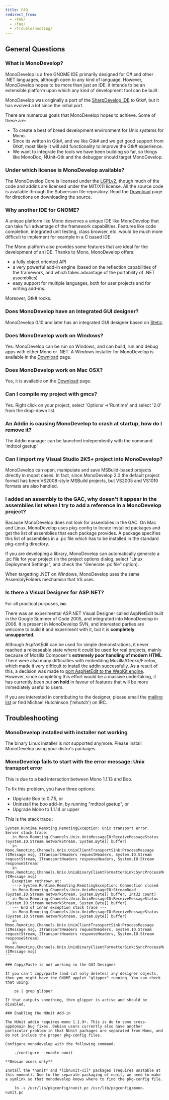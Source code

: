 ```yaml
---
title: FAQ
redirect_from:
  - /FAQ/
  - /faq/
  - /Troubleshooting/
---
```


General Questions
-----------------

### What is MonoDevelop?

MonoDevelop is a free GNOME IDE primarily designed for C# and other .NET languages, although open to any kind of language. However, MonoDevelop hopes to be more than just an IDE: it intends to be an extensible platform upon which any kind of development tool can be built.

MonoDevelop was originally a port of the [SharpDevelop IDE](http://www.icsharpcode.net/OpenSource/SD/) to Gtk#, but it has evolved a lot since the initial port.

There are numerous goals that MonoDevelop hopes to achieve. Some of these are:

-   To create a best of breed development environment for Unix systems for Mono.
-   Since its written in Gtk#, and we like Gtk# and we get good support from Gtk#, most likely it will add functionality to improve the Gtk# experience.
-   We want to integrate the tools we have been building so far, so things like MonoDoc, NUnit-Gtk and the debugger should target MonoDevelop.

### Under which license is MonoDevelop available?

The MonoDevelop Core is licensed under the [LGPLv2](http://www.gnu.org/licenses/lgpl-2.1.html), though much of the code and addins are licensed under the MIT/X11 license. All the source code is available through the Subversion file repository. Read the [Download](/download/) page for directions on downloading the source.

### Why another IDE for GNOME?

A unique platform like Mono deserves a unique IDE like MonoDevelop that can take full advantage of the framework capabilities. Features like code completion, integrated unit testing, class browser, etc. would be much more difficult to implement for example in a C based IDE.

The Mono platform also provides some features that are ideal for the development of an IDE. Thanks to Mono, MonoDevelop offers:

-   a fully object oriented API
-   a very powerful add-in engine (based on the reflection capabilities of the framework, and which takes advantage of the portability of .NET assemblies)
-   easy support for multiple languages, both for user projects and for writing add-ins.

Moreover, Gtk# rocks.

### Does MonoDevelop have an integrated GUI designer?

MonoDevelop 0.10 and later has an integrated GUI designer based on [Stetic](http://mysterion.org/~danw/blog/2005/03/stetic).

### Does MonoDevelop work on Windows?

Yes. MonoDevelop can be run on Windows, and can build, run and debug apps with either Mono or .NET. A Windows installer for MonoDevelop is available in the [Download](/download/) page.

### Does MonoDevelop work on Mac OSX?

Yes, it is available on the [Download](/download/) page.

### Can I compile my project with gmcs?

Yes. Right click on your project, select 'Options'-\>'Runtime' and select '2.0' from the drop-down list.

### An Addin is causing MonoDevelop to crash at startup, how do I remove it?

The Addin manager can be launched independently with the command 'mdtool gsetup'

### Can I import my Visual Studio 2K5+ project into MonoDevelop?

MonoDevelop can open, manipulate and save MSBuild-based projects directly in mopst cases. In fact, since MonoDevelop 2.0 the default project format has been VS2008-style MSBuild projects, but VS2005 and VS1010 formats are also handled.

### I added an assembly to the GAC, why doesn't it appear in the assemblies list when I try to add a reference in a MonoDevelop project?

Bacause MonoDevelop does not look for assemblies in the GAC. On Mac and Linux, MonoDevelop uses pkg-config to locate installed packages and get the list of assemblies that each package provides. A package specifies this list of assemblies in a .pc file which has to be installed in the standard pkg-config directory.

If you are developing a library, MonoDevelop can automatically generate a .pc file for your project (in the project options dialog, select "Linux Deployment Settings", and check the "Generate .pc file" option).

When targetting .NET on Windows, MonoDevelop uses the same AssemblyFolders mechamisn that VS uses.

### Is there a Visual Designer for ASP.NET?

For all practical purposes, **no**.

There was an experimental ASP.NET Visual Designer called AspNetEdit built in the Google Summer of Code 2005, and integrated into MonoDevelop in 2006. It is present in MonoDevelop SVN, and interested parties are welcome to build it and experiment with it, but it is **completely unsupported**.

Although AspNetEdit can be used for simple demonstrations, it never reached a releaseable state where it could be used for real projects, mainly because of Mozilla Composer's **extremely poor handling of modern HTML**. There were also many difficulties with embedding Mozilla/Gecko/Firefox, which made it very difficult to install the addin successfully. As a result of this, a decision was made to [port AspNetEdit to the WebKit engine](/archived/developers/tasks/web-development/webkit-port-of-aspnetedit/#reasons-for-the-redesign). However, since completing this effort would be a massive undertaking, it has currently been put **on hold** in favour of features that will be more immediately useful to users.

If you are interested in contributing to the designer, please email the [mailing list](/help/) or find Michael Hutchinson ('mhutch') on IRC.

Troubleshooting
---------------

### MonoDevelop installed with installer not working

The binary Linux installer is not supported anymore. Please install MonoDevelop using your distro's packages.

### MonoDevelop fails to start with the error message: Unix transport error

This is due to a bad interaction between Mono 1.1.13 and Boo.

To fix this problem, you have three options:

-   Upgrade Boo to 0.7.5, or
-   Uninstall the boo add-in, by running "mdtool gsetup", or
-   Upgrade Mono to 1.1.14 or upper

This is the stack trace :

```
System.Runtime.Remoting.RemotingException: Unix transport error.
Server stack trace:
   in Mono.Remoting.Channels.Unix.UnixMessageIO:ReceiveMessageStatus (System.IO.Stream networkStream, System.Byte[] buffer)
   in Mono.Remoting.Channels.Unix.UnixClientTransportSink:ProcessMessage (IMessage msg, ITransportHeaders requestHeaders, System.IO.Stream requestStream, ITransportHeaders responseHeaders, System.IO.Stream  responseStream)
   in Mono.Remoting.Channels.Unix.UnixBinaryClientFormatterSink:SyncProcessMessage (IMessage msg)
   Exception rethrown at:
   ---> System.Runtime.Remoting.RemotingException: Connection closed
   in Mono.Remoting.Channels.Unix.UnixMessageIO:StreamRead (System.IO.Stream networkStream, System.Byte[] buffer, Int32 count)
   in Mono.Remoting.Channels.Unix.UnixMessageIO:ReceiveMessageStatus (System.IO.Stream networkStream, System.Byte[] buffer)
   --- End of inner exception stack trace ---
   in Mono.Remoting.Channels.Unix.UnixMessageIO:ReceiveMessageStatus (System.IO.Stream networkStream, System.Byte[] buffer)
   in Mono.Remoting.Channels.Unix.UnixClientTransportSink:ProcessMessage (IMessage msg, ITransportHeaders requestHeaders, System.IO.Stream requestStream, ITransportHeaders responseHeaders, System.IO.Stream responseStream)
   in Mono.Remoting.Channels.Unix.UnixBinaryClientFormatterSink:SyncProcessMessage (IMessage msg)
``` 

### Copy/Paste is not working in the GUI Designer

If you can't copy/paste (and cut only deletes) any designer objects, then you might have the GNOME applet "glipper" running. You can check that using:

    ps | grep glipper

If that outputs something, then glipper is active and should be disabled.

### Enabling the NUnit Add-in

The NUnit addin requires mono 1.1.9+. This is do to some cross-appdomain bug fixes. Debian users currently also have another particular problem in that NUnit packages are separated from Mono, and do not include the proper pkg-config files.

Configure monodevelop with the following command.

    ./configure --enable-nunit

**Debian users only**

Install the *nunit* and *libnunit-cil* packages (requires unstable at this moment). Due to the separate packaging of nunit, we need to make a symlink so that monodevelop knows where to find the pkg-config file.

    ln -s /usr/lib/pkgconfig/nunit.pc /usr/lib/pkgconfig/mono-nunit.pc 
